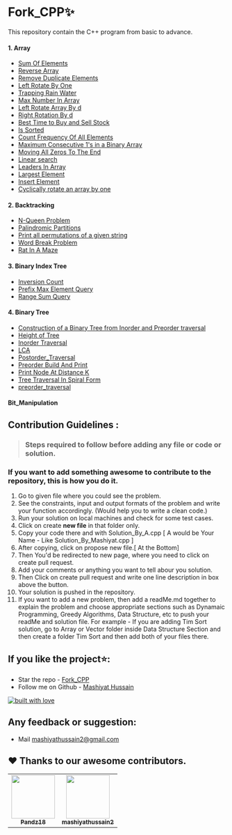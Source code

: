 # Fork_CPP✨

This repository contain the C++ program from basic to advance.

#### 1. Array
* [Sum Of Elements](https://github.com/mashiyathussain2/Fork_CPP/blob/main/Array/Sum_of_elements.cpp)
* [Reverse Array](https://github.com/mashiyathussain2/Fork_CPP/blob/main/Array/Reverse%20Array.cpp)
* [Remove Duplicate Elements](https://github.com/mashiyathussain2/Fork_CPP/blob/main/Array/Remove%20Duplicate%20Elements.cpp)
* [Left Rotate By One](https://github.com/mashiyathussain2/Fork_CPP/blob/main/Array/Left%20Rotate%20By%20One.cpp)
* [Trapping Rain Water](https://github.com/mashiyathussain2/Fork_CPP/tree/main/Array/Trapping%20Rain%20Water)
* [Max Number In Array](https://github.com/mashiyathussain2/Fork_CPP/tree/main/Array/Max%20Number%20In%20Array)
* [Left Rotate Array By d](https://github.com/mashiyathussain2/Fork_CPP/blob/main/Array/Left%20Rotate%20Array%20By%20d.cpp)
* [Right Rotation By d](https://github.com/mashiyathussain2/Fork_CPP/blob/main/Array/Right%20Rotation%20By%20d.cpp)
* [Best Time to Buy and Sell Stock](https://github.com/mashiyathussain2/Fork_CPP/tree/main/Array/Best%20Time%20to%20Buy%20and%20Sell%20Stock)
* [Is Sorted](https://github.com/mashiyathussain2/Fork_CPP/blob/main/Array/Is%20Sorted.cpp)
* [Count Frequency Of All Elements](https://github.com/mashiyathussain2/Fork_CPP/blob/main/Array/Count%20Frequency%20Of%20All%20Elements.cpp)
* [Maximum Consecutive 1's in a Binary Array](https://github.com/mashiyathussain2/Fork_CPP/blob/main/Array/Maximum%20Consecutive%201's%20in%20a%20Binary%20Array.cpp)
* [Moving All Zeros To The End](https://github.com/mashiyathussain2/Fork_CPP/blob/main/Array/Moving%20All%20Zeros%20To%20The%20End.cpp)
* [Linear search](https://github.com/mashiyathussain2/Fork_CPP/blob/main/Array/Linear_search.cpp)
* [Leaders In Array](https://github.com/mashiyathussain2/Fork_CPP/blob/main/Array/Leaders%20In%20Array.cpp)
* [Largest Element](https://github.com/mashiyathussain2/Fork_CPP/blob/main/Array/Largest%20Element.cpp)
* [Insert Element](https://github.com/mashiyathussain2/Fork_CPP/blob/main/Array/Insert_element.cpp)
* [Cyclically rotate an array by one](https://github.com/mashiyathussain2/Fork_CPP/tree/main/Array/Problem%201)


#### 2. Backtracking
* [N-Queen Problem](https://github.com/mashiyathussain2/Fork_CPP/tree/main/Backtracking/N-Queen%20Problem)
* [Palindromic Partitions](https://github.com/mashiyathussain2/Fork_CPP/tree/main/Backtracking/Palindromic%20Partitions)
* [Print all permutations of a given string](https://github.com/mashiyathussain2/Fork_CPP/tree/main/Backtracking/Print%20all%20permutations%20of%20a%20given%20string)
* [Word Break Problem](https://github.com/mashiyathussain2/Fork_CPP/tree/main/Backtracking/Word%20Break%20Problem)
* [Rat In A Maze](https://github.com/mashiyathussain2/Fork_CPP/blob/main/Backtracking/Rat%20In%20A%20Maze.cpp)


#### 3. Binary Index Tree
* [Inversion Count](https://github.com/mashiyathussain2/Fork_CPP/blob/main/Binary%20Index%20Tree/Inversion%20Count.cpp)
* [Prefix Max Element Query](https://github.com/mashiyathussain2/Fork_CPP/blob/main/Binary%20Index%20Tree/Prefix%20Max%20Element%20Query.cpp)
* [Range Sum Query](https://github.com/mashiyathussain2/Fork_CPP/blob/main/Binary%20Index%20Tree/Range%20Sum%20Query.cpp)


#### 4. Binary Tree
* [Construction of a Binary Tree from Inorder and Preorder traversal](https://github.com/mashiyathussain2/Fork_CPP/blob/main/Binary%20Tree/Construction%20of%20a%20Binary%20Tree%20from%20Inorder%20and%20Preorder%20traversal.cpp)
* [Height of Tree](https://github.com/mashiyathussain2/Fork_CPP/blob/main/Binary%20Tree/Height_of_Tree.cpp)
* [Inorder Traversal](https://github.com/mashiyathussain2/Fork_CPP/blob/main/Binary%20Tree/Inorder_Traversal.cpp)
* [LCA](https://github.com/mashiyathussain2/Fork_CPP/blob/main/Binary%20Tree/LCA.cpp)
* [Postorder_Traversal](https://github.com/mashiyathussain2/Fork_CPP/blob/main/Binary%20Tree/Postorder_Traversal.cpp)
* [Preorder Build And Print](https://github.com/mashiyathussain2/Fork_CPP/blob/main/Binary%20Tree/Preorder_Build_And_Print.cpp)
* [Print Node At Distance K](https://github.com/mashiyathussain2/Fork_CPP/blob/main/Binary%20Tree/Print_Node_At_Distance_K.cpp)
* [Tree Traversal In Spiral Form](https://github.com/mashiyathussain2/Fork_CPP/blob/main/Binary%20Tree/Tree%20Traversal%20In%20Spiral%20Form.cpp)
* [preorder_traversal](https://github.com/mashiyathussain2/Fork_CPP/blob/main/Binary%20Tree/preorder_traversal.cpp)


#### Bit_Manipulation



## Contribution Guidelines :

>### Steps required to follow before adding any file or code or solution.

### If you want to add something awesome to contribute to the repository, this is how you do it.

1. Go to given file where you could see the problem.
2. See the constraints, input and output formats of the problem and write your function accordingly. (Would help you to write a clean code.)
3. Run your solution on local machines and check for some test cases.
4. Click on create **new file** in that folder only.
5. Copy your code there and with Solution_By_A.cpp [ A would be Your Name - Like Solution_By_Mashiyat.cpp ]
6. After copying, click on propose new file.[ At the Bottom]
7. Then You'd be redirected to new page, where you need to click on create pull request.
8. Add your comments or anything you want to tell abour you solution.
9. Then Click on create pull request and write one line description in box above the button.
10. Your solution is pushed in the repository.
11. If you want to add a new problem, then add a readMe.md together to explain the problem and choose appropriate sections such as Dynamaic Programming, Greedy Algorithms, Data Structure, etc to push your readMe and solution file. For example - If you are adding Tim Sort solution, go to Array or Vector folder inside Data Structure Section and then create a folder Tim Sort and then add both of your files there.

## If you like the project⭐:
- Star the repo - [Fork_CPP](https://github.com/mashiyathussain2/Fork_CPP)
- Follow me on Github - [Mashiyat Hussain](https://github.com/mashiyathussain2)

[![built with love](https://forthebadge.com/images/badges/built-with-love.svg)](https://github.com/mashiyathussain2)

## Any feedback or suggestion:
- Mail [mashiyathussain2@gmail.com](mailto:mashiyathussain2@gmail.com?subject=[GitHub]%20Source%20Han%20Sans)

## ❤️ Thanks to our awesome contributors.

<table>
<tr>
<td align="center"><a href="https://github.com/Pandz18"><img src="https://avatars.githubusercontent.com/u/87066683?v=4" width="100px;" alt=""/><br /><sub><b>Pandz18</b></sub></a><br /> </td>
<td align="center"><a href="https://github.com/mashiyathussain2"><img src="https://avatars.githubusercontent.com/u/39239687?v=4" width="100px;" alt=""/><br /><sub><b>mashiyathussain2</b></sub></a><br /> </td>
  </tr>
  </table>
